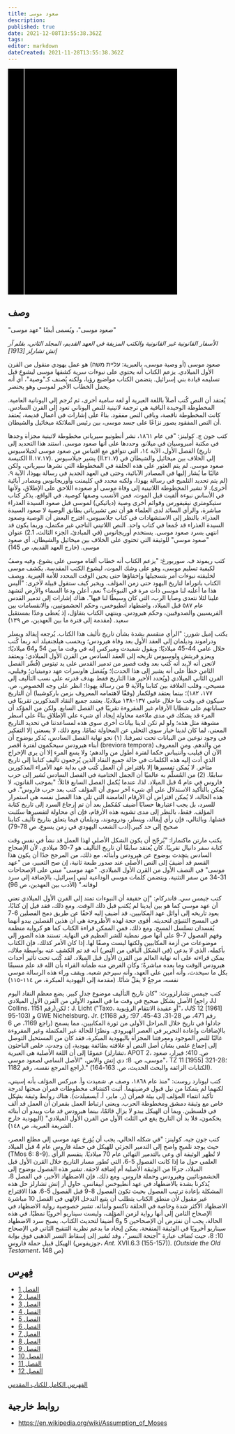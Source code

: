 ```yaml
---
title: صعود موسى
description: 
published: true
date: 2021-12-08T13:55:38.362Z
tags: 
editor: markdown
dateCreated: 2021-11-28T13:55:38.362Z
---
```


<div class="urantiapedia-book-front urantiapedia-book-bible">
<svg xmlns="http://www.w3.org/2000/svg"
	width="102.6mm" height="136.8mm"
	viewBox="0 0 102.6 136.8" version="1.1">
	<g transform="translate(-7,-5)">
		<rect width="9.6" height="136.8" x="7" y="5" />
		<rect width="96.9" height="136.8" x="17" y="5" />
		<text style="font-size:5px" x="61" y="22">الأبوكريفا</text>
		<text style="font-size:4px" x="61" y="125">نسخة سميث وفان دايك للكتاب المقدس، ١٨٦٥</text>
		<text style="font-size:9px" x="61" y="60">صعود موسى</text>
	</g>
</svg>
</div>

## وصف

"صعود موسى"، ويُسمى أيضًا "عهد موسى"

_الأسفار القانونية غير القانونية والكتب المزيفة في العهد القديم، المجلد الثاني، بقلم آر إتش تشارلز [1913]_

صعود موسى (أو وصية موسى، بالعبرية: עליית משה) هو عمل يهودي منقول من القرن الأول الميلادي. يزعم الكتاب أنه يحتوي على نبوءات سرية كشفها موسى ليشوع قبل تسليمه قيادة بني إسرائيل. يتضمن الكتاب مواضيع رؤيا، ولكنه يُصنف كـ"وصية"، أي أنه يحمل الخطاب الأخير لموسى وهو يحتضر.

يُعتقد أن النص كُتب أصلاً باللغة العبرية أو لغة سامية أخرى، ثم تُرجم إلى اليونانية العامية. المخطوطة الوحيدة الباقية هي ترجمة لاتينية للنص اليوناني تعود إلى القرن السادس. كانت المخطوطة ناقصة، وباقي النص مفقود. بناءً على إشارات في أعمال قديمة، يُعتقد أن النص المفقود يصور نزاعًا على جسد موسى، بين رئيس الملائكة ميخائيل والشيطان.

كتب جون ج. كولينز: "في عام ١٨٦١، نشر أنطونيو سيرياني مخطوطة لاتينية مجزأة وجدها في مكتبة أمبروسيان في ميلانو، وحددها على أنها صعود موسى. استند هذا التحديد إلى الفصل الأول، الآية ١٤، التي تتوافق مع اقتباس من صعود موسى لجيلاسيوس (تاريخ الكنيسة II.١٧.١٧). يشير جيلاسيوس (II.٢١.٧) إلى الخلاف بين ميخائيل والشيطان في صعود موسى. لم يتم العثور على هذه الحلقة في المخطوطة التي نشرها سيرياني، ولكن غالبًا ما يُشار إليها في المصادر الآبائية، وحتى في العهد الجديد في رسالة يهوذا، الآية ٩. (لم يتم تحديد التلميح في رسالة يهوذا، ولكنه محدد في كليمنت وأوريجانوس ومصادر آبائية أخرى). لا تشير المخطوطة اللاتينية إلى وفاة موسى أو صعوده اللاحق على الإطلاق، ولأنها في الأساس نبوءة أُلقيت قبل الموت، فمن الأنسب وصفها كوصية. في الواقع، يذكر كتاب ستيكومتري نيقيفورس وقوائم أخرى وصية (دياثيكي) لموسى قبل صعود السيدة العذراء مباشرة، والرأي السائد لدى العلماء هو أن نص تشيرياني يطابق الوصية لا صعود السيدة العذراء. بالنظر إلى الاستشهادات في كتاب جلاسيوس، اقترح البعض أن الوصية وصعود السيدة العذراء قد جُمعا في كتاب واحد. النص اللاتيني الناجي غير مكتمل، وربما يكون قد انتهى بسرد صعود موسى. يستخدم أوريجانوس (في المبادئ، الجزء الثالث، 2.1) عنوان "صعود موسى" للوثيقة التي تحتوي على الخلاف بين ميخائيل والشيطان، أي صعود موسى. (خارج العهد القديم، ص 145)

كتب ريموند ف. سوربورغ: "يزعم الكتاب أنه خطاب ألقاه موسى على يشوع. وفيه وصفٌ لكيفية تسليم موسى، وهو على وشك الموت، ليشوع الكتب المقدسة. يكشف موسى لخليفته نبوءات أُمر بتسجيلها وإخفاؤها حتى يحين الوقت المحدد للأمة العبرية. ويصف الكتاب بانوراما لتاريخ اليهود حتى زمن المؤلف. ويخبر كيف ستقول قبيلة لأخرى: "أليس هذا ما أعلنه لنا موسى ذات مرة في النبوءات؟ نعم، أعلن ودعا السماء والأرض لتشهد علينا لئلا نتعدى وصايا الرب، التي كان وسيطًا لنا فيها". هناك إشارات إلى تدمير القدس عام ٥٨٧ قبل الميلاد، واضطهاد أنطيوخس، وحكم الحشمونيين، والانقسامات بين الفريسيين والصدوقيين، وحكم هيرودس. وينتهي الكتاب بتفاؤل، إذ يُعطى وعدًا بمستقبل سعيد. (مقدمة إلى فترة ما بين العهدين، ص ١٣٩)

يكتب إميل شورر: "الرأي منقسم بشدة بشأن تاريخ تأليف هذا الكتاب. يُرجعه إيفالد ويسلر ودراموند وديلمان إلى العقد الأول بعد وفاة هيرودس؛ ويحسب هيلجنفيلد أنه ربما كُتب خلال عامي 44-45 ميلاديًا؛ ويقول شميدت وميركس إنه في وقت ما بين 54 و64 ميلاديًا؛ ويعزو فريتش ولوسيوس تاريخه إلى العقد السادس من القرن الأول الميلادي؛ ويعتقد لانجن أنه لا بد أنه كُتب بعد وقت قصير من تدمير القدس على يد تيتوس (فُسِّر الفصل الثامن خطأً على أنه يشير إلى هذا الحدث)؛ ويُفضل هاوسراث عهد دوميتيان؛ وفيلبي، القرن الثاني الميلادي (ويُحدد الأخير هذا التاريخ فقط بهدف قدرته على نسب التأليف إلى مسيحي، وقلب العلاقة بين كتابنا والآية 9 من رسالة يهوذا؛ انظر على وجه الخصوص، ص. ١٧٧، ١٨٢)؛ بينما يعتقد فولكمار (وفقًا لاهتمامه المعروف بزمن باركوشيبا) أن التاريخ سيكون في وقت ما خلال عامي ١٣٧-١٣٨ ميلاديًا. يعتمد جميع النقاد المذكورين تقريبًا في حساباتهم على شظايا الأرقام غير المقروءة تقريبًا في الفصل السابع. ولكن من المؤكد أن المرء قد يشكك في مدى ملاءمة محاولة إيجاد أي شيء على الإطلاق بناءً على أسطر مشوهة مثل هذه؛ ولو لم تكن لدينا بيانات أخرى سوى هذه لمساعدتنا في تحديد التاريخ المعني، لما كان لدينا خيار سوى التخلي عن المحاولة تمامًا. ومع ذلك، لا يسعني إلا التفكير في وجود نوعين من البيانات تحت تصرفنا. (١) نحو نهاية الفصل السادس، يُذكر بوضوح أن أبناء هيرودس سيحكمون لفترة أقصر (breviora tempora) من والدهم. ومن المعروف الآن أن فيليب وأنتيباس حكما لفترة أطول من والدهم؛ ولا يسع المرء إلا أن يرى الإحراج الذي أدت إليه هذه الكلمات في حالة جميع النقاد الذين يُرجعون تأليف كتابنا إلى تاريخ متأخر. لا يُمكن تفسيرها إلا بافتراض أن العمل كُتب في بداية عهد الأمراء المذكورين سابقًا. (2) من المُسلّم به عالميًا أن الجمل الختامية في الفصل السادس تُشير إلى حرب فاروس في عام 4 قبل الميلاد. لذا، عندما يُكمل الفصل السابع قائلاً: "بموجب القانون، لا يُمكن بالتأكيد الاستدلال على أي شيء آخر سوى أن المؤلف كتب بعد حرب فاروس". في هذه الحالة، لا يُمكن افتراض أن الأرقام الغامضة التي تلي هذا الفصل نفسه هي استمرار للسرد، بل يجب اعتبارها حسابًا أُضيف كمُكمل بعد أن تم إرجاع السرد إلى تاريخ كتابة المؤلف. فقط، بالنظر إلى مدى تشويه هذه الأرقام، فإن أي محاولة لتفسيرها ستُثبت فشلها. وبالتالي، فإن رأي إيفالد، ويسلر، ودروموند، وديلمان فيما يتعلق بتاريخ تأليف كتابنا صحيح إلى حد كبير.(أدب الشعب اليهودي في زمن يسوع، ص 78-79)

يكتب مارتن ماكنمارا: "يُرجّح أن يكون الشكل الأصلي لهذا العمل قد نشأ في نفس وقت كتابة سفر دانيال تقريبًا. كان يُعتقد سابقًا أن تاريخ التأليف هو 7-30 ميلادي، لأن الإصحاح السادس يتحدث بوضوح عن هيرودس وأبنائه. مع ذلك، من المرجح جدًا أن يكون هذا القسم قد أُضيفَ إلى النص الأصلي عند صدور طبعة ثانية، إن صح التعبير، من "عهد موسى" في النصف الأول من القرن الأول الميلادي. "عهد موسى" مبني على الإصحاحات 31-34 من سفر التثنية، ويتضمن كلمات موسى الوداعية لبني إسرائيل، بالإضافة إلى سرد لوفاته." (الأدب بين العهدين، ص 96)

كتب جيمس سي. فاندركام: "إن حقيقة أن النبوءات تمتد إلى القرن الأول الميلادي تعني أن عهد موسى كما هو بين أيدينا لم يُكتب قبل ذلك الوقت. ومع ذلك، فقد قيل إن كتابًا، يعود تاريخه إلى أوائل عهد المكابيين، قد أُضيف إليه لاحقًا عن طريق دمج الفصلين 6-7 في المسح التنبؤي لتحديثه. أقوى حجة لهذه الأطروحة هي أن هذين الفصلين يبدو أنهما يُفسدان تسلسل المسح. ومع ذلك، فمن الممكن قراءة الكتاب كما هو كرواية منظمة وفهم الفصول 7-9 على أنها صور نمطية للشر العظيم في النهاية. تستند هذه الصور إلى موضوعات من أزمة المكابيين ولكنها ليست وصفًا لها. إذا كان الأمر كذلك، فإن الكتاب بأكمله، الذي لا يدعي (في الشكل الباقي من النص) أنه قد تم الكشف عنه بواسطة ملاك، يمكن قراءته على أنه نهاية العالم من القرن الأول قبل الميلاد. لقد كُتب تحت تأثير أحداث هيرودس الوقت وما بعده مباشرةً؛ وكان الغرض منه طمأنة القراء بأن الله قد علم مسبقًا بكل ما سيحدث، وأنه أمين على العهد، وأنه سيرحم شعبه. ويقف وراء هذه الرسالة موسى نفسه، مرجعٌ لا يقلّ شأنًا. (مقدمة إلى اليهودية المبكرة، ص ١١٤-١١٥)

كتب جيمس تشارلزورث: "كان تاريخ التأليف موضوع جدل كبير. يضع معظم النقاد اليوم الأصل بشكل صحيح في وقت ما في العقود الأولى من القرن الأول الميلادي (راجع JJ Collins، رقم 1151)؛ لكن J. Licht ("Taxo، أو عقيدة الانتقام الرؤيوية"، _JJS_ 12 \[1961\] 95-103) و GWE Nichelsburg، Jr. (رقم 471، ص 28-31، 43-45، 97؛ رقم 1168؛ راجع 1169، ص 6) جادلوا في تاريخ خلال المراحل الأولى من ثورة المكابيين، مما يسمح بالإضافات وإعادة التحرير في العصر الهيرودي. ونظرًا للحالة غير المكتملة وغير المقروءة غالبًا للنص الموجود ومعرفتنا المجزأة باليهودية المبكرة، فقد كان من المستحيل التوصل إلى إجماع علمي بشأن أصل النص أو علاقته بطائفة يهودية، إن وجدت. خلص الباحثون عمومًا إلى أن اللغة الأصلية هي العبرية (تشارلز، APOT 2، ص. 410؛ فيرار، صعود موسى، ص. 8؛ دي إتش والاس، "الأصل السامي لصعود موسى"، TZ 11 \[1955\] 321-28؛ راجع المرجع نفسه، رقم 1182)." (الكتابات الزائفة والبحث الحديث، ص. 163-164).

كتب ليونارد روست: "منذ عام ١٨٦٨، وصف م. شميدت وأ. ميركس المؤلف بأنه إسيني، لكنهما لم يتمكنا من نيل قبول فرضيتهما. أثبت اكتشاف مخطوطات قمران صحتها لدرجة تأكيد انتماء المؤلف إلى بيئة قمران (ر. ماير، أ. آيسفيلدت). هناك روابط وثيقة بشكل خاص مع وثيقة دمشق ومخطوطة الحرب. ويعني ارتباط العمل بقمران أن العمل قد أُلف في فلسطين. وبما أن الهيكل يبدو لا يزال قائمًا، بينما هيرودس قد مات ويبدو أن أبنائه يحكمون، فلا بد أن التاريخ يقع في الثلث الأول من القرن الأول الميلادي" (اليهودية خارج الشريعة العبرية، ص ١٤٨).

كتب جون جيه. كولينز: "في شكله الحالي، يجب أن يُؤرخ عهد موسى إلى مطلع العصر، حيث يوجد تلميح واضح إلى التدمير الجزئي للهيكل في حملة فاروس عام 4 قبل الميلاد (TMos 6: 8-9). لا تُظهر الوثيقة أي وعي بالتدمير النهائي عام 70 ميلاديًا. ينقسم الرأي العلمي حول ما إذا كانت الفصول 5-6، التي تُطور مسار التاريخ خلال القرن الأول قبل الميلاد، جزءًا من الوثيقة الأصلية أم إضافة لاحقة. تشير هذه الفصول بوضوح إلى الحشمونائيين وهيرودس وحملة فاروس. ومع ذلك، فإن الاضطهاد الأخير، في الفصل 8، يُذكرنا بشدة بالاضطهاد في عهد أنطيوخس أبيفانس. حاول آر إتش تشارلز حل هذه المشكلة بإعادة ترتيب الفصول بحيث تكون الفصول 8-9 قبل الفصول 5-6. هذا الاقتراح غير مقبول لأن منطق الكتاب يتطلب أن يتبع التدخل الإلهي في الفصل 10 مباشرة الاضطهاد الأكثر شدة وخاصة في الحلقة تاكسو وأبنائه. تشير خصوصية رواية الاضطهاد في الإصحاح الثامن إلى أنها رواية لزمن المؤلف، وليست سيناريو أخرويًا نمطيًا. في هذه الحالة، يجب أن نفترض أن الإصحاحين 5 و6 أُضيفا لتحديث الكتاب. يصبح سرد الاضطهاد سيناريو أخرويًا في الوثيقة المنقحة. يمكن إيجاد ما يدعم نظرية التنقيح الثاني في الإصحاح 10: 8، حيث تُضاف عبارة "أجنحة النسر"، وقد تُشير إلى إسقاط النسر الذهبي فوق بوابة الهيكل قبيل حملة فاروس (جوزيفوس، _Ant._ XVII.6.3 (155-157)). (_Outside the Old Testament_، ص 148)

## فِهرِس

- [الفصل 1](/ar/Bible/Assumption_of_Moses/1)
- [الفصل 2](/ar/Bible/Assumption_of_Moses/2)
- [الفصل 3](/ar/Bible/Assumption_of_Moses/3)
- [الفصل 4](/ar/Bible/Assumption_of_Moses/4)
- [الفصل 5](/ar/Bible/Assumption_of_Moses/5)
- [الفصل 6](/ar/Bible/Assumption_of_Moses/6)
- [الفصل 7](/ar/Bible/Assumption_of_Moses/7)
- [الفصل 8](/ar/Bible/Assumption_of_Moses/8)
- [الفصل 9](/ar/Bible/Assumption_of_Moses/9)
- [الفصل 10](/ar/Bible/Assumption_of_Moses/10)
- [الفصل 11](/ar/Bible/Assumption_of_Moses/11)
- [الفصل 12](/ar/Bible/Assumption_of_Moses/12)



[الفهرس الكامل للكتاب المقدس](/ar/index/bible)


## روابط خارجية

- https://en.wikipedia.org/wiki/Assumption_of_Moses